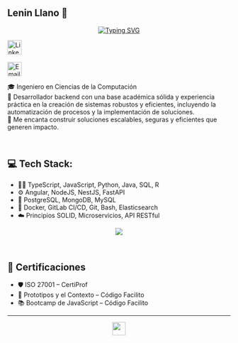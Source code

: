 ## Lenin Llano 👋

<p align="center">

  <!-- Typing SVG by DenverCoder1 - https://github.com/DenverCoder1/readme-typing-svg -->

<a href="https://git.io/typing-svg">
  <img src="https://readme-typing-svg.demolab.com?font=Fira+Code&pause=1000&width=500&lines=Si+Puedes+Imaginarlo+Puedes+Programarlo" alt="Typing SVG" />
</a>


</p>

<p align="center">

  <a href="https://www.linkedin.com/in/lenin-llano-orellana-92274bb6/"><img width="32px" alt="LinkedIn" title="LinkedIn" src="https://img.icons8.com/?size=100&id=8808&format=png&color=0139ff"/></a>
  &#8287;&#8287;&#8287;&#8287;&#8287;

  <a href="mailto:leninllano22@outlook.com"><img width="32px" alt="Email" title="Email" src="https://img.icons8.com/?size=100&id=59835&format=png&color=0139ff"/></a>
  
</p>

🎓 Ingeniero en Ciencias de la Computación <br>
🔧  Desarrollador backend con una base académica sólida y experiencia práctica en la creación de sistemas robustos y eficientes, incluyendo la automatización de procesos y la implementación de soluciones.  <br>
🚀 Me encanta construir soluciones escalables, seguras y eficientes que generen impacto. <br>

<br>

## 💻 Tech Stack:

- 👨‍💻 TypeScript, JavaScript, Python, Java, SQL, R
- ⚙️ Angular, NodeJS, NestJS, FastAPI
- 🐘 PostgreSQL, MongoDB, MySQL
- 🐳 Docker, GitLab CI/CD, Git, Bash, Elasticsearch
- ☁️ Principios SOLID, Microservicios, API RESTful

<p align="center">
  <a href="https://skillicons.dev">
    <img src="https://skillicons.dev/icons?i=ts,js,py,java,angular,nestjs,postgres,mysql,mongodb,docker" />
  </a>
</p>

<br>

## 🎯 Certificaciones

- 🛡️ ISO 27001 – CertiProf
- 📐 Prototipos y el Contexto – Código Facilito
- 📚 Bootcamp de JavaScript – Código Facilito

---

<p align="center">
  <img src="https://cultofthepartyparrot.com/parrots/hd/60fpsparrot.gif" width="30" height="30"/>
</p>
